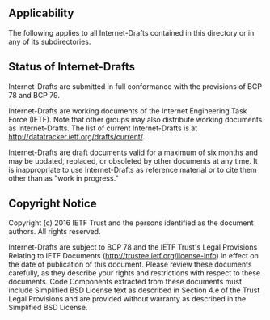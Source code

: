 ## Applicability

The following applies to all Internet-Drafts contained in this directory or in any of its subdirectories.

## Status of Internet-Drafts

   Internet-Drafts are submitted in full conformance with the
   provisions of BCP 78 and BCP 79.

   Internet-Drafts are working documents of the Internet Engineering
   Task Force (IETF).  Note that other groups may also distribute
   working documents as Internet-Drafts.  The list of current Internet-Drafts
   is at http://datatracker.ietf.org/drafts/current/.

   Internet-Drafts are draft documents valid for a maximum of six months
   and may be updated, replaced, or obsoleted by other documents at any
   time.  It is inappropriate to use Internet-Drafts as reference
   material or to cite them other than as "work in progress."

## Copyright Notice

   Copyright (c) 2016 IETF Trust and the persons identified as the
   document authors.  All rights reserved.

   Internet-Drafts are subject to BCP 78 and the IETF Trust's Legal
   Provisions Relating to IETF Documents
   (http://trustee.ietf.org/license-info) in effect on the date of
   publication of this document.  Please review these documents
   carefully, as they describe your rights and restrictions with respect
   to these documents.  Code Components extracted from these documents must
   include Simplified BSD License text as described in Section 4.e of
   the Trust Legal Provisions and are provided without warranty as
   described in the Simplified BSD License.
